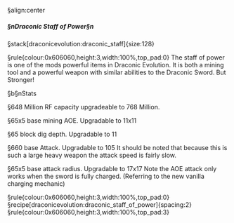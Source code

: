 §align:center
##### §nDraconic Staff of Power§n


§stack[draconicevolution:draconic_staff]{size:128}

§rule{colour:0x606060,height:3,width:100%,top_pad:0}
The staff of power is one of the mods powerful items in Draconic Evolution.
It is both a mining tool and a powerful weapon with similar abilities to the Draconic Sword.
But Stronger!

§b§nStats

§648 Million RF capacity upgradeable to 768 Million.

§65x5 base mining AOE. Upgradable to 11x11

§65 block dig depth. Upgradable to 11

§660 base Attack. Upgradable to 105
It should be noted that because this is such a large heavy weapon the attack speed is fairly slow.

§65x5 base attack radius. Upgradable to 17x17
Note the AOE attack only works when the sword is fully charged.
(Referring to the new vanilla charging mechanic)

§rule{colour:0x606060,height:3,width:100%,top_pad:0}
§recipe[draconicevolution:draconic_staff_of_power]{spacing:2}
§rule{colour:0x606060,height:3,width:100%,top_pad:3}